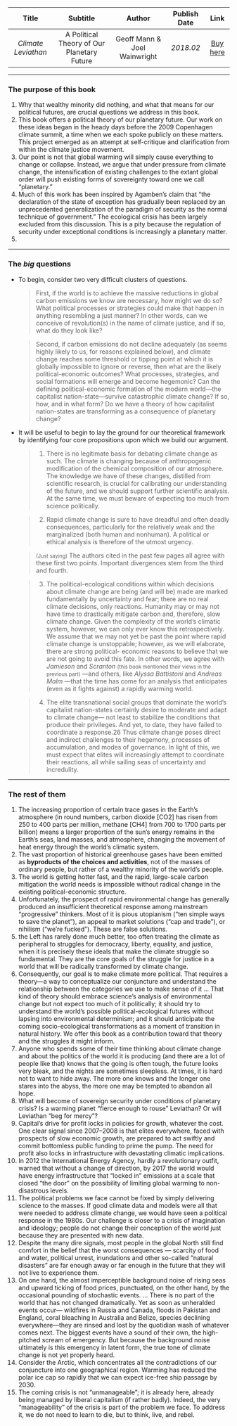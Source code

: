 |        Title        |                  Subtitle                  |            Author            | Publish Date |                                Link                                 |
| :-----------------: | :----------------------------------------: | :--------------------------: | :----------: | :-----------------------------------------------------------------: |
| _Climate Leviathan_ | A Political Theory of Our Planetary Future | Geoff Mann & Joel Wainwright |  _2018.02_   | [Buy here](https://www.versobooks.com/books/2545-climate-leviathan) |

---

### The purpose of this book

1. Why that wealthy minority did nothing, and what that means for our political futures, are crucial questions we address in this book.
2. This book offers a political theory of our planetary future. Our work on these ideas began in the heady days before the 2009 Copenhagen climate summit, a time when we each spoke publicly on these matters. This project emerged as an attempt at self-critique and clarification from within the climate justice movement.
3. Our point is not that global warming will simply cause everything to change or collapse. Instead, we argue that under pressure from climate change, the intensification of existing challenges to the extant global order will push existing forms of sovereignty toward one we call “planetary.”
4. Much of this work has been inspired by Agamben’s claim that “the declaration of the state of exception has gradually been replaced by an unprecedented generalization of the paradigm of security as the normal technique of government.” The ecological crisis has been largely excluded from this discussion. This is a pity because the regulation of security under exceptional conditions is increasingly a planetary matter.
5.

-----

### The *big* questions
- To begin, consider two very difficult clusters of questions.
    > First, if the world is to achieve the massive reductions in global carbon emissions we know are necessary, how might we do so? What political processes or strategies could make that happen in anything resembling a just manner? In other words, can we conceive of revolution(s) in the name of climate justice, and if so, what do they look like?  
    
    > Second, if carbon emissions do not decline adequately (as seems highly likely to us, for reasons explained below), and climate change reaches some threshold or tipping point at which it is globally impossible to ignore or reverse, then what are the likely political-economic outcomes? What processes, strategies, and social formations will emerge and become hegemonic? Can the defining political-economic formation of the modern world—the capitalist nation-state—survive catastrophic climate change? If so, how, and in what form? Do we have a theory of how capitalist nation-states are transforming as a consequence of planetary change?
- It will be useful to begin to lay the ground for our theoretical framework by identifying four core propositions upon which we build our argument.
    > 1. There is no legitimate basis for debating climate change as such. The climate is changing because of anthropogenic modification of the chemical composition of our atmosphere. The knowledge we have of these changes, distilled from scientific research, is crucial for calibrating our understanding of the future, and we should support further scientific analysis. At the same time, we must beware of expecting too much from science politically.  

    > 2. Rapid climate change is sure to have dreadful and often deadly consequences, particularly for the relatively weak and the marginalized (both human and nonhuman). A political or ethical analysis is therefore of the utmost urgency.

    > <small>(Just saying)</small> The authors cited in the past few pages all agree with these first two points. Important divergences stem from the third and fourth.

    > 3. The political-ecological conditions within which decisions about climate change are being (and will be) made are marked fundamentally by uncertainty and fear; there are no real climate decisions, only reactions. Humanity may or may not have time to drastically mitigate carbon and, therefore, slow climate change. Given the complexity of the world’s climatic system, however, we can only ever know this retrospectively. We assume that we may not yet be past the point where rapid climate change is unstoppable; however, as we will elaborate, there are strong political- economic reasons to believe that we are not going to avoid this fate. In other words, we agree with *Jamieson* and *Scranton* <small>(this book mentioned their views in the previous part)</small> —and others, like *Alyssa Battistoni* and *Andreas Malm* —that the time has come for an analysis that anticipates (even as it fights against) a rapidly warming world.

    > 4. The elite transnational social groups that dominate the world’s capitalist nation-states certainly desire to moderate and adapt to climate change— not least to stabilize the conditions that produce their privileges. And yet, to date, they have failed to coordinate a response.26 Thus climate change poses direct and indirect challenges to their hegemony, processes of accumulation, and modes of governance. In light of this, we must expect that elites will increasingly attempt to coordinate their reactions, all while sailing seas of uncertainty and incredulity.

-----

### The rest of them

1. The increasing proportion of certain trace gases in the Earth’s atmosphere (in round numbers, carbon dioxide [CO2] has risen from 250 to 400 parts per million, methane [CH4] from 700 to 1700 parts per billion) means a larger proportion of the sun’s energy remains in the Earth’s seas, land masses, and atmosphere, changing the movement of heat energy through the world’s climatic system.
2. The vast proportion of historical greenhouse gases have been emitted as **byproducts of the choices and activities**, not of the masses of ordinary people, but rather of a wealthy minority of the world’s people.
3. The world is getting hotter fast, and the rapid, large-scale carbon mitigation the world needs is impossible without radical change in the existing political-economic structure.
4. Unfortunately, the prospect of rapid environmental change has generally produced an insufficient theoretical response among mainstream “progressive” thinkers. Most of it is pious utopianism (“ten simple ways to save the planet”), an appeal to market solutions (“cap and trade”), or nihilism (“we’re fucked”). These are false solutions.
5. the Left has rarely done much better, too often treating the climate as peripheral to struggles for democracy, liberty, equality, and justice, when it is precisely these ideals that make the climate struggle so fundamental. They are the core goals of the struggle for justice in a world that will be radically transformed by climate change.
6. Consequently, our goal is to make climate more political. That requires a theory—a way to conceptualize our conjuncture and understand the relationship between the categories we use to make sense of it ... That kind of theory should embrace science’s analysis of environmental change but not expect too much of it politically; it should try to understand the world’s possible political-ecological futures without lapsing into environmental determinism; and it should anticipate the coming socio-ecological transformations as a moment of transition in natural history. We offer this book as a contribution toward that theory and the struggles it might inform.
7. Anyone who spends some of their time thinking about climate change and about the politics of the world it is producing (and there are a lot of people like that) knows that the going is often tough, the future looks very bleak, and the nights are sometimes sleepless. At times, it is hard not to want to hide away. The more one knows and the longer one stares into the abyss, the more one may be tempted to abandon all hope.
8. What will become of sovereign security under conditions of planetary crisis? Is a warming planet “fierce enough to rouse” Leviathan? Or will Leviathan “beg for mercy”?
9. Capital’s drive for profit locks in policies for growth, whatever the cost. One clear signal since 2007–2008 is that elites everywhere, faced with prospects of slow economic growth, are prepared to act swiftly and commit bottomless public funding to prime the pump. The need for profit also locks in infrastructure with devastating climatic implications.
10. In 2012 the International Energy Agency, hardly a revolutionary outfit, warned that without a change of direction, by 2017 the world would have energy infrastructure that “locked in” emissions at a scale that closed “the door” on the possibility of limiting global warming to non-disastrous levels.
11. The political problems we face cannot be fixed by simply delivering science to the masses. If good climate data and models were all that were needed to address climate change, we would have seen a political response in the 1980s. Our challenge is closer to a crisis of imagination and ideology; people do not change their conception of the world just because they are presented with new data. 
12. Despite the many dire signals, most people in the global North still find comfort in the belief that the worst consequences — scarcity of food and water, political unrest, inundations and other so-called “natural disasters” are far enough away or far enough in the future that they will not live to experience them.
13. On one hand, the almost imperceptible background noise of rising seas and upward ticking of food prices, punctuated, on the other hand, by the occasional pounding of stochastic events. ... There is no part of the world that has not changed dramatically. Yet as soon as unheralded events occur— wildfires in Russia and Canada, floods in Pakistan and England, coral bleaching in Australia and Belize, species declining everywhere—they are rinsed and lost by the quotidian wash of whatever comes next. The biggest events have a sound of their own, the high-pitched scream of emergency. But because the background noise ultimately is this emergency in latent form, the true tone of climate change is not yet properly heard.
14.  Consider the Arctic, which concentrates all the contradictions of our conjuncture into one geographical region. Warming has reduced the polar ice cap so rapidly that we can expect ice-free ship passage by 2030.
15.  The coming crisis is not “unmanageable”; it is already here, already being managed by liberal capitalism (if rather badly). Indeed, the very “manageability” of the crisis is part of the problem we face. To address it, we do not need to learn to die, but to think, live, and rebel. 